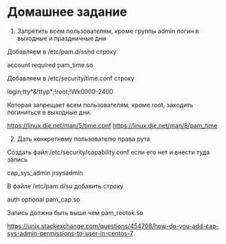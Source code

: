 # Домашнее задание

1. Запретить всем пользователям, кроме группы admin логин в выходные и праздничные дни

Добавляем в /etc/pam.d/sshd строку  

account    required     pam_time.so

Добавляем в /etc/security/time.conf строку 

login;tty*&!ttyp*;!root;!Wk0000-2400

Которая запрещает всем пользователям, кроме root, заходить логиниться в выходные дни.

https://linux.die.net/man/5/time.conf
https://linux.die.net/man/8/pam_time

2. Дать конкретному пользователю права рута

Создать файл /etc/security/capability.conf если его нет и внести туда запись

cap_sys_admin    jrsysadmin

В файле /etc/pam.d/su добавить строку 

auth        optional    pam_cap.so

Запись должна быть выше чем pam_rootok.so


https://unix.stackexchange.com/questions/454708/how-do-you-add-cap-sys-admin-permissions-to-user-in-centos-7